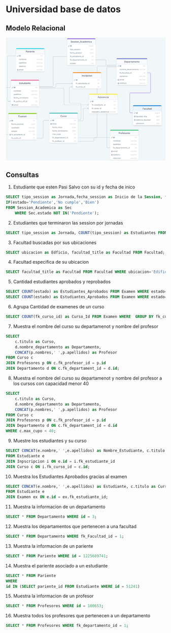 # Universidad base de datos

## Modelo Relacional

![](./img/modelo_relacional.PNG)

## Consultas

1. Estudiante que esten Pasi Salvo con su id y fecha de inico
```sql
SELECT tipo_session as Jornada,fecha_session as Inicio de la Session, fk_estudiante_id as Estudiante,
IF(estado='Pendiente','No cumple','Bien')
FROM Session_Academica as Sec
    WHERE Sec.estado NOT IN('Pendiente'); 
```

2. Estudiantes que terminaron las session por jornadas
```sql
SELECT tipo_session as Jornada, COUNT(tipo_session) as Estudiantes FROM Session_Academica GROUP BY tipo_session;
```
3. Facultad buscadas por sus ubicaciones
```SQL
SELECT ubicacion as Edficio, facultad_title as Facultad FROM Facultad;
```
4. Facultad especifica de su ubicacion
```sql
SELECT facultad_title as Facultad FROM Facultad WHERE ubicacion='Edificio A';
```
5. Cantidad estudiantes aprobados y reprobados
```sql
SELECT COUNT(estado) as Estudiantes_Aprobados FROM Examen WHERE estado='Aprobado' GROUP BY estado;
SELECT COUNT(estado) as Estudiantes_Aprobados FROM Examen WHERE estado='Reprobado' GROUP BY estado;
```
6. Agrupa Cantidad de examenes de un curso
```sql
SELECT COUNT(fk_curso_id) as Curso_Id FROM Examen WHERE  GROUP BY fk_curso_id;
```
7. Muestra el nombre del curso su departamenot y nombre del profesor
```sql
SELECT
    c.titulo as Curso, 
    d.nombre_departamento as Departamento, 
    CONCAT(p.nombres,' ',p.apellidos) as Profesor 
FROM Curso c 
JOIN Profesores p ON c.fk_profesor_id = p.id 
JOIN Departamento d ON c.fk_departament_id = d.id;
```
8. Muestra el nombre del curso su departamenot y nombre del profesor a los cursos con capacidad menor 40
```sql
SELECT 
    c.titulo as Curso, 
    d.nombre_departamento as Departamento, 
    CONCAT(p.nombres,' ',p.apellidos) as Profesor 
FROM Curso c 
JOIN Profesores p ON c.fk_profesor_id = p.id 
JOIN Departamento d ON c.fk_departament_id = d.id
WHERE c.max_cupo < 40;
```
9. Muestre los estudiantes y su curso
```sql
SELECT CONCAT(e.nombre,' ',e.apellidos) as Nombre_Estudiante, c.titulo as Curso
FROM Estudiante e
JOIN Inpscripcion i ON e.id = i.fk_estudiante_id
JOIN Curso c ON i.fk_curso_id = c.id;
```
10. Muestra los Estudiantes Aprobados gracias al examen
```sql
SELECT CONCAT(e.nombre,' ',e.apellidos) as Estudiante, c.titulo as Curso ,ex.estado as Estado
FROM Estudiante e
JOIN Examen ex ON e.id = ex.fk_estudiante_id;
```
11. Muestra la informacion de un departamento
```sql
SELECT * FROM Departamento WHERE id = 3;
```
12. Muestra los departamentos que pertenecen a una facultad 
```sql
SELECT * FROM Departamento WHERE fk_Facultad_id = 1;
```
13. Muestra la informacion de un pariente 
```sql
SELECT * FROM Pariente WHERE id = 1225689741;
```
14. Muestra el pariente asociado a un estudiante
```sql
SELECT * FROM Pariente 
WHERE 
id IN (SELECT pariente_id FROM Estudiante WHERE id = 51241)
```
15. Muestra la informacion de un profesor
```sql
SELECT * FROM Profesores WHERE id = 100653;
```
16. Muestra todos los profesores que pertenecen a un departamento
```sql
SELECT * FROM Profesores WHERE fk_departamento_id = 1;
```
